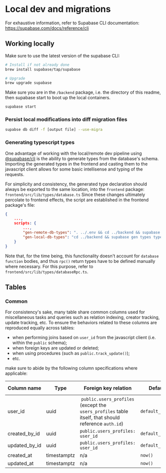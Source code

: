 # Local dev and migrations

For exhaustive information, refer to Supabase CLI documentation: https://supabase.com/docs/reference/cli

## Working locally

Make sure to use the latest version of the supabase CLI:

```sh
# Install if not already done
brew install supabase/tap/supabase

# Upgrade
brew upgrade supabase
```

Make sure you are in the `/backend` package, i.e. the directory of this readme, then supabase start to boot up the local containers.

```sh
supabase start
```

### Persist local modifications into diff migration files

```sh
supabse db diff -f [output file] --use-migra
```

### Generating typescript types

One advantage of working with the local/remote dev pipeline using [@supabase/cli](https://github.com/supabase/cli) is the ability to generate types from the database's schema.
Importing the generated types in the frontend and casting them to the javascript client allows for some basic intellisense and typing of the requests.

For simplicity and consistency, the generated type declaration should always be exported to the same location, into the `frontend` package: `frontend/src/lib/types/database.ts`
Since these changes ultimately percolate to frontend effects, the script are established in the frontend package's file:

```json
{
	...,
	scripts: {
		...,
		"gen-remote-db-types": ". ../.env && cd ../backend && supabase gen types typescript --db-url ${SUPABASE_DB_URL} > ../frontend/src/lib/types/database.ts",
		"gen-local-db-types": "cd ../backend && supabase gen types typescript --local > ../frontend/src/lib/types/database.ts",
	}
}
```

Note that, for the time being, this functionality doesn't account for `database function` bodies, and thus `rpc()` return types have to be defined manually where necessary.
For this purpose, refer to `frontend/src/lib/types/databaseRpc.ts`.


## Tables

### Common

For consistency's sake, many table share common columns used for miscellaneous tasks and queries such as relation indexing, creator tracking, update tracking, etc.
To ensure the behaviors related to these columns are reproduced equally across tables:

- when performing joins based on `user_id` from the javascript client (i.e. within the `public` schema);
- when foreign keys are updated or deleted;
- when using procedures (such as `public.track_update()`);
- etc.

make sure to abide by the following column specifications where applicable:

| Column name | Type | Foreign key relation | Default | Nullable? | `on update` | `on delete` |
| --- | --- | --- | --- | --- | --- | --- |
| user_id | uuid | `public.users_profiles` (except the `users_profiles` table itself, that should reference `auth.id`) | `default_uid()`| false | `cascade` | `set default` |
| created_by_id | uuid | `public.users_profiles: user_id` | `default_uid()` | `false` | `cascade` | `set default` |
| updated_by_id | uuid | `public.users_profiles: user_id` | `default_uid()` | `true` | `cascade` | `set null` |
| created_at | timestamptz | n/a | `now()` | `false` | n/a | n/a |
| updated_at | timestamptz | n/a | `now()` | `false` | n/a | n/a |